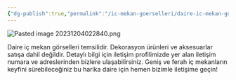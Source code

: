 ```yaml
---
{"dg-publish":true,"permalink":"/ic-mekan-goerselleri/daire-ic-mekan-goerselleri-temsilidir/","noteIcon":""}
---
```




![Pasted image 20231204022840.png](/img/user/Resim%20Ar%C5%9Fivi/Pasted%20image%2020231204022840.png)


Daire iç mekan görselleri temsilidir. Dekorasyon ürünleri ve aksesuarlar satışa dahil değildir.
Detaylı bilgi için iletişim profilimizde yer alan iletişim numara ve adreslerinden bizlere ulaşabilirsiniz. 
Geniş ve ferah iç mekanların keyfini sürebileceğiniz bu harika daire için hemen bizimle iletişime geçin!